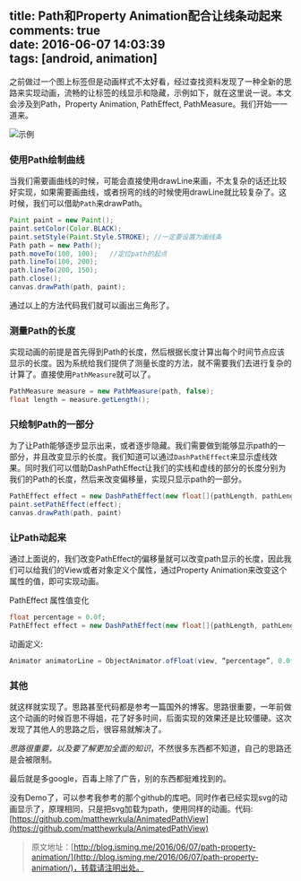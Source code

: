 title: Path和Property Animation配合让线条动起来   
comments: true   
date: 2016-06-07 14:03:39  
tags: [android, animation]
---


之前做过一个图上标签但是动画样式不太好看，经过查找资料发现了一种全新的思路来实现动画，流畅的让标签的线显示和隐藏，示例如下，就在这里说一说。本文会涉及到Path，Property Animation, PathEffect, PathMeasure。我们开始一一道来。

![示例](http://isming.qiniudn.com/blog/tag_animation.gif)

<!--more-->

### 使用Path绘制曲线

当我们需要画曲线的时候，可能会直接使用drawLine来画，不太复杂的话还比较好实现，如果需要画曲线，或者拐弯的线的时候使用drawLine就比较复杂了。这时候，我们可以借助`Path`来drawPath。

```java
Paint paint = new Paint();
paint.setColor(Color.BLACK);
paint.setStyle(Paint.Style.STROKE); //一定要设置为画线条
Path path = new Path();
path.moveTo(100, 100);   //定位path的起点
path.lineTo(100, 200);
path.lineTo(200, 150);
path.close();
canvas.drawPath(path, paint);
```

通过以上的方法代码我们就可以画出三角形了。

### 测量Path的长度

实现动画的前提是首先得到Path的长度，然后根据长度计算出每个时间节点应该显示的长度。因为系统给我们提供了测量长度的方法，就不需要我们去进行复杂的计算了。直接使用`PathMeasure`就可以了。

```java
PathMeasure measure = new PathMeasure(path, false);
float length = measure.getLength();
```

### 只绘制Path的一部分

为了让Path能够逐步显示出来，或者逐步隐藏。我们需要做到能够显示path的一部分，并且改变显示的长度。我们知道可以通过`DashPathEffect`来显示虚线效果。同时我们可以借助DashPathEffect让我们的实线和虚线的部分的长度分别为我们的Path的长度，然后来改变偏移量，实现只显示path的一部分。

```java
PathEffect effect = new DashPathEffect(new float[]{pathLength, pathLength}, pathLength/2);
paint.setPathEffect(effect);
canvas.drawPath(path, paint)
```

### 让Path动起来

通过上面说的，我们改变PathEffect的偏移量就可以改变path显示的长度，因此我们可以给我们的View或者对象定义个属性，通过Property Animation来改变这个属性的值，即可实现动画。

PathEffect 属性值变化
   
```java
float percentage = 0.0f;
PathEffect effect = new DashPathEffect(new float[]{pathLength, pathLength}, pathLength - pathLength*percentage);
```

动画定义:

```java
Animator animatorLine = ObjectAnimator.ofFloat(view, “percentage”, 0.0f, 1.0f);
```

### 其他
就这样就实现了。思路甚至代码都是参考一篇国外的博客。思路很重要，一年前做这个动画的时候百思不得姐，花了好多时间，后面实现的效果还是比较僵硬。这次发现了其他人的思路之后，很容易就解决了。

*思路很重要，以及要了解更加全面的知识*，不然很多东西都不知道，自己的思路还是会被限制。

最后就是多google，百毒上除了广告，别的东西都挺难找到的。

没有Demo了，可以参考我参考的那个github的库吧。同时作者已经实现svg的动画显示了，原理相同，只是把svg加载为path，使用同样的动画。代码:[https://github.com/matthewrkula/AnimatedPathView](https://github.com/matthewrkula/AnimatedPathView)



>原文地址：[http://blog.isming.me/2016/06/07/path-property-animation/](http://blog.isming.me/2016/06/07/path-property-animation/)，转载请注明出处。


